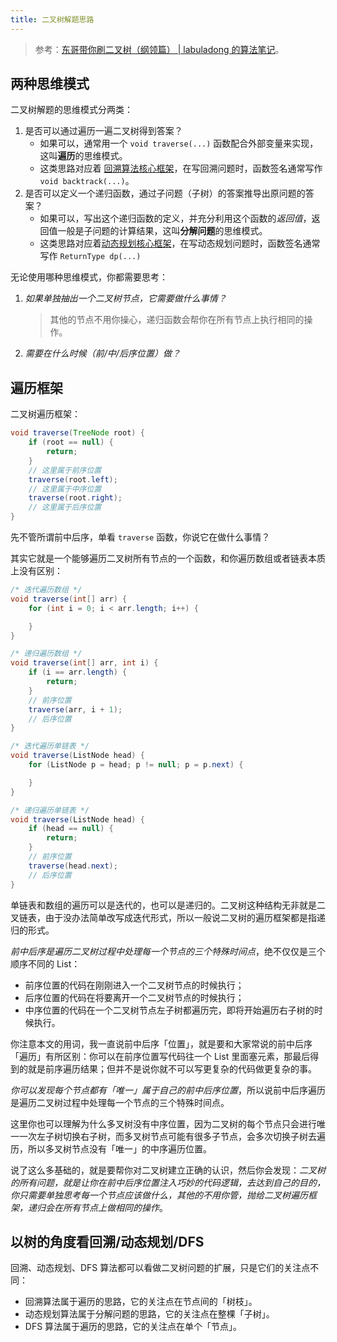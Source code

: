 ```yaml
---
title: 二叉树解题思路
---
```


> 参考：[东哥带你刷二叉树（纲领篇） | labuladong 的算法笔记](https://labuladong.online/algo/essential-technique/binary-tree-summary/)。

## 两种思维模式

二叉树解题的思维模式分两类：

1. 是否可以通过遍历一遍二叉树得到答案？
   - 如果可以，通常用一个 `void traverse(...)` 函数配合外部变量来实现，这叫**遍历**的思维模式。
   - 这类思路对应着 [回溯算法核心框架](https://labuladong.online/algo/essential-technique/backtrack-framework/)，在写回溯问题时，函数签名通常写作 `void backtrack(...)`。
2. 是否可以定义一个递归函数，通过子问题（子树）的答案推导出原问题的答案？
   - 如果可以，写出这个递归函数的定义，并充分利用这个函数的*返回值*，返回值一般是子问题的计算结果，这叫**分解问题**的思维模式。
   - 这类思路对应着[动态规划核心框架](https://labuladong.online/algo/essential-technique/dynamic-programming-framework/)，在写动态规划问题时，函数签名通常写作 `ReturnType dp(...)`

无论使用哪种思维模式，你都需要思考：

1. *如果单独抽出一个二叉树节点，它需要做什么事情？*

   > 其他的节点不用你操心，递归函数会帮你在所有节点上执行相同的操作。

2. *需要在什么时候（前/中/后序位置）做？*

## 遍历框架

二叉树遍历框架：

```java
void traverse(TreeNode root) {
    if (root == null) {
        return;
    }
    // 这里属于前序位置
    traverse(root.left);
    // 这里属于中序位置
    traverse(root.right);
    // 这里属于后序位置
}
```

先不管所谓前中后序，单看 `traverse` 函数，你说它在做什么事情？

其实它就是一个能够遍历二叉树所有节点的一个函数，和你遍历数组或者链表本质上没有区别：

```java
/* 迭代遍历数组 */
void traverse(int[] arr) {
    for (int i = 0; i < arr.length; i++) {

    }
}

/* 递归遍历数组 */
void traverse(int[] arr, int i) {
    if (i == arr.length) {
        return;
    }
    // 前序位置
    traverse(arr, i + 1);
    // 后序位置
}

/* 迭代遍历单链表 */
void traverse(ListNode head) {
    for (ListNode p = head; p != null; p = p.next) {

    }
}

/* 递归遍历单链表 */
void traverse(ListNode head) {
    if (head == null) {
        return;
    }
    // 前序位置
    traverse(head.next);
    // 后序位置
}
```

单链表和数组的遍历可以是迭代的，也可以是递归的。二叉树这种结构无非就是二叉链表，由于没办法简单改写成迭代形式，所以一般说二叉树的遍历框架都是指递归的形式。

*前中后序是遍历二叉树过程中处理每一个节点的三个特殊时间点*，绝不仅仅是三个顺序不同的 List：

- 前序位置的代码在刚刚进入一个二叉树节点的时候执行；
- 后序位置的代码在将要离开一个二叉树节点的时候执行；
- 中序位置的代码在一个二叉树节点左子树都遍历完，即将开始遍历右子树的时候执行。

你注意本文的用词，我一直说前中后序「位置」，就是要和大家常说的前中后序「遍历」有所区别：你可以在前序位置写代码往一个 List 里面塞元素，那最后得到的就是前序遍历结果；但并不是说你就不可以写更复杂的代码做更复杂的事。

*你可以发现每个节点都有「唯一」属于自己的前中后序位置*，所以说前中后序遍历是遍历二叉树过程中处理每一个节点的三个特殊时间点。

这里你也可以理解为什么多叉树没有中序位置，因为二叉树的每个节点只会进行唯一一次左子树切换右子树，而多叉树节点可能有很多子节点，会多次切换子树去遍历，所以多叉树节点没有「唯一」的中序遍历位置。

说了这么多基础的，就是要帮你对二叉树建立正确的认识，然后你会发现：*二叉树的所有问题，就是让你在前中后序位置注入巧妙的代码逻辑，去达到自己的目的，你只需要单独思考每一个节点应该做什么，其他的不用你管，抛给二叉树遍历框架，递归会在所有节点上做相同的操作*。

## 以树的角度看回溯/动态规划/DFS

回溯、动态规划、DFS 算法都可以看做二叉树问题的扩展，只是它们的关注点不同：

- 回溯算法属于遍历的思路，它的关注点在节点间的「树枝」。
- 动态规划算法属于分解问题的思路，它的关注点在整棵「子树」。
- DFS 算法属于遍历的思路，它的关注点在单个「节点」。

